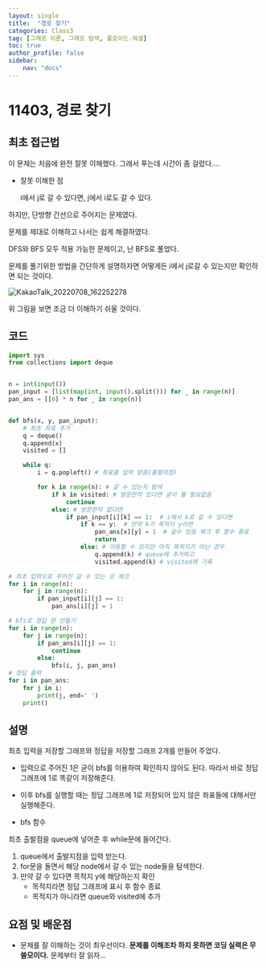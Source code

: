 ```yaml
---
layout: single
title:  "경로 찾기"
categories: Class3
tag: [그래프 이론, 그래프 탐색, 플로이드-워셜]
toc: true
author_profile: false
sidebar: 
    nav: "docs"
---
```


# 11403, 경로 찾기

## 최초 접근법

이 문제는 처음에 완전 잘못 이해했다. 그래서 푸는데 시간이 좀 걸렸다....

- 잘못 이해한 점

  i에서 j로 갈 수 있다면, j에서 i로도 갈 수 있다.

하지만, 단방향 간선으로 주어지는 문제였다. 

문제를 제대로 이해하고 나서는 쉽게 해결하였다. 

DFS와 BFS 모두 적용 가능한 문제이고, 난 BFS로 풀었다. 

문제를 풀기위한 방법을 간단하게 설명하자면 어떻게든 i에서 j로갈 수 있는지만 확인하면 되는 것이다. 

![KakaoTalk_20220708_162252278](../../images/2022-07-08-way_find/KakaoTalk_20220708_162252278.jpg)

위 그림을 보면 조금 더 이해하기 쉬울 것이다. 

## 코드

```python
import sys
from collections import deque


n = int(input())
pan_input = [list(map(int, input().split())) for _ in range(n)]
pan_ans = [[0] * n for _ in range(n)]


def bfs(x, y, pan_input):
    # 최초 좌표 추가
    q = deque()
    q.append(x)
    visited = []

    while q:
        i = q.popleft() # 좌표를 입력 받음(출발지점)

        for k in range(n): # 갈 수 있는지 탐색
            if k in visited: # 방문한적 있다면 굳이 볼 필요없음
                continue
            else: # 방문한적 없다면
                if pan_input[i][k] == 1:  # i에서 k로 갈 수 있다면
                    if k == y:  # 만약 k가 목적지 y라면
                        pan_ans[x][y] = 1  # 갈수 있음 체크 후 함수 종료
                        return
                    else: # 이동할 수 있지만 아직 목적지가 아닌 경우
                        q.append(k) # queue에 추가하고
                        visited.append(k) # visited에 기록

# 최초 입력으로 주어진 갈 수 있는 곳 체크
for i in range(n):
    for j in range(n):
        if pan_input[i][j] == 1:
            pan_ans[i][j] = 1

# bfs로 정답 판 만들기
for i in range(n):
    for j in range(n):
        if pan_ans[i][j] == 1:
            continue
        else:
            bfs(i, j, pan_ans)
# 정답 출력
for i in pan_ans:
    for j in i:
        print(j, end=' ')
    print()
```

## 설명

최초 입력을 저장할 그래프와 정답을 저장할 그래프 2개를 만들어 주었다. 

- 입력으로 주어진 1은 굳이 bfs를 이용하여 확인하지 않아도 된다. 따라서 바로 정답 그래프에 1로 똑같이 저장해준다. 
- 이후 bfs를 실행할 때는 정답 그래프에 1로 저장되어 있지 않은 좌표들에 대해서만 실행해준다. 

- bfs 함수

최초 출발점을 queue에 넣어준 후 while문에 들어간다. 

1. queue에서 출발지점을 입력 받는다. 
2. for문을 돌면서 해당 node에서 갈 수 있는 node들을 탐색한다. 
3. 만약 갈 수 있다면 목적지 y에 해당하는지 확인
   - 목적지라면 정답 그래프에 표시 후 함수 종료
   - 목적지가 아니라면 queue와 visited에 추가

## 요점 및 배운점

- 문제를 잘 이해하는 것이 최우선이다. **문제를 이해조차 하지 못하면 코딩 실력은 무쓸모이다.** 문제부터 잘 읽자...

  
